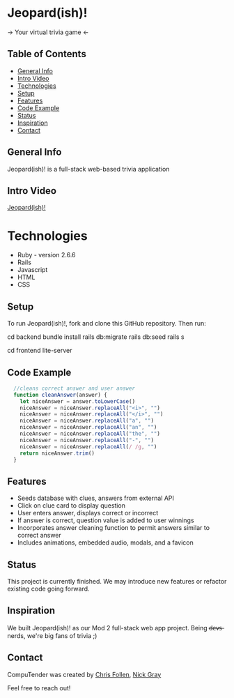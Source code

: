 # Jeopard(ish)!
-> Your virtual trivia game <-


## Table of Contents
- [General Info](#general-info)
- [Intro Video](#intro-video)
- [Technologies](#technologies)
- [Setup](#setup)
- [Features](#features)
- [Code Example](#code-example)
- [Status](#status)
- [Inspiration](#inspiration)
- [Contact](#contact)


## General Info
Jeopard(ish)! is a full-stack web-based trivia application


## Intro Video
[Jeopard(ish)!](https://www.youtube.com/watch?v=tD3j_g64p84)


# Technologies 
- Ruby - version 2.6.6
- Rails
- Javascript
- HTML
- CSS


## Setup 
To run Jeopard(ish)!, fork and clone this GitHub repository. Then run:

cd backend
bundle install
rails db:migrate
rails db:seed
rails s

cd frontend
lite-server


## Code Example

```js
  //cleans correct answer and user answer
  function cleanAnswer(answer) {
    let niceAnswer = answer.toLowerCase()
    niceAnswer = niceAnswer.replaceAll("<i>", "")
    niceAnswer = niceAnswer.replaceAll("</i>", "")
    niceAnswer = niceAnswer.replaceAll("a", "")
    niceAnswer = niceAnswer.replaceAll("an", "")
    niceAnswer = niceAnswer.replaceAll("the", "")
    niceAnswer = niceAnswer.replaceAll("-", "")
    niceAnswer = niceAnswer.replaceAll(/ /g, "")
    return niceAnswer.trim()
  }
```

## Features
- Seeds database with clues, answers from external API
- Click on clue card to display question
- User enters answer, displays correct or incorrect
- If answer is correct, question value is added to user winnings
- Incorporates answer cleaning function to permit answers similar to correct answer
- Includes animations, embedded audio, modals, and a favicon


## Status
This project is currently finished. We may introduce new features or refactor existing code going forward.


## Inspiration
We built Jeopard(ish)! as our Mod 2 full-stack web app project. Being d̶e̶v̶s̶ nerds, we're big fans of trivia ;)


## Contact
CompuTender was created by [Chris Follen](https://www.linkedin.com/in/chrisfollen/), [Nick Gray](https://www.linkedin.com/in/nick-gray-06/)

Feel free to reach out!



